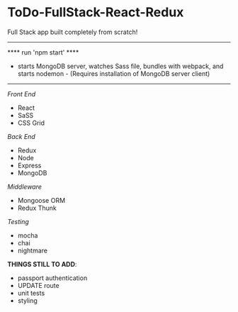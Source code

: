 # ToDo-FullStack-React-Redux
Full Stack app built completely from scratch! 

-------------
**** run 'npm start' ****

- starts MongoDB server, watches Sass file, bundles with webpack, and starts nodemon - 
(Requires installation of MongoDB server client)
-------------


*Front End*
- React
- SaSS
- CSS Grid

*Back End*
- Redux
- Node
- Express
- MongoDB

*Middleware*
- Mongoose ORM
- Redux Thunk


*Testing*
- mocha
- chai
- nightmare



**THINGS STILL TO ADD**: 
- passport authentication
- UPDATE route
- unit tests
- styling
